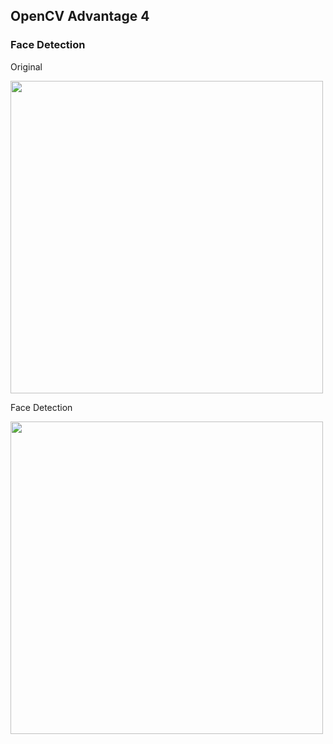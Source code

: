 ## OpenCV Advantage 4

### Face Detection

Original

<img width=500 src="https://user-images.githubusercontent.com/44635266/63211763-9f81f600-c136-11e9-9d04-adfb58a12523.png">

Face Detection

<img width=500 src="https://user-images.githubusercontent.com/44635266/63211762-9f81f600-c136-11e9-8a29-b03584c38170.png">

